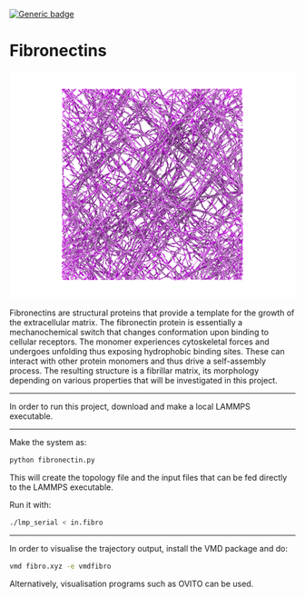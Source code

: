 [![Generic badge](https://img.shields.io/badge/status-in%20progress-green.svg)](https://shields.io/)
# Fibronectins


<p align="center">
  <img src="snapshots/Fn_mesh.png" width="532" height="400" title="hover text">
</p>

Fibronectins are structural proteins that provide a template for the growth of the extracellular matrix. The fibronectin protein is essentially a mechanochemical switch that changes conformation upon binding to cellular receptors. The monomer experiences cytoskeletal forces and  undergoes unfolding thus exposing hydrophobic binding sites. These can interact with other protein monomers and thus drive a self-assembly process. The resulting structure is a fibrillar matrix, its morphology depending on various properties that will be investigated in this project.

---

In order to run this project, download and make a local LAMMPS executable.

---

Make the system as:

```python 
python fibronectin.py
```

This will create the topology file and the input files that can be fed directly to the LAMMPS executable.
 
Run it with:

```bash
./lmp_serial < in.fibro
```

---
In order to visualise the trajectory output, install the VMD package and do:

```bash
vmd fibro.xyz -e vmdfibro
```
Alternatively, visualisation programs such as OVITO can be used.
